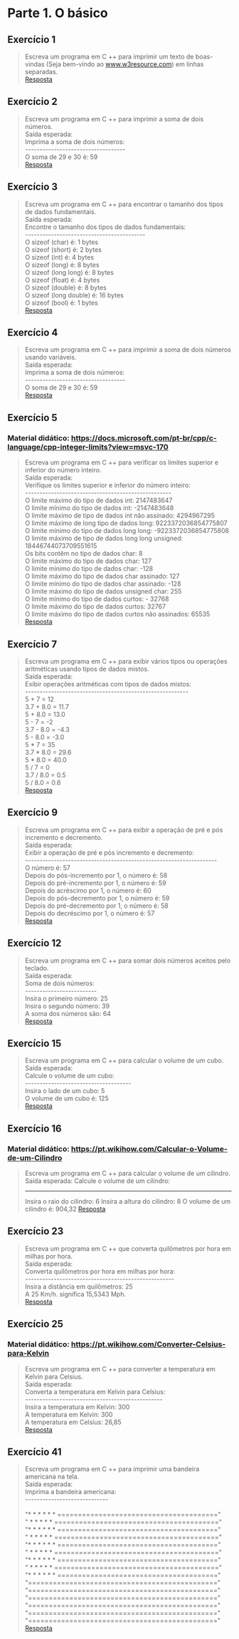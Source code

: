 # Parte 1. O básico

## Exercício 1

> Escreva um programa em C ++ para imprimir um texto de boas-vindas
> (Seja bem-vindo ao www.w3resource.com) em linhas separadas. <br/> 
> [Resposta](exerc_1.cpp)



## Exercício 2

> Escreva um programa em C ++ para imprimir a soma de dois números. <br/> 
> Saída esperada:<br/> 
> Imprima a soma de dois números: <br/>
> ----------------------------------- <br/> 
> O soma de 29 e 30 é: 59  <br/> 
> [Resposta](exerc_2.cpp)



## Exercício 3

> Escreva um programa em C ++ para encontrar o tamanho dos tipos de dados fundamentais. <br/> 
> Saída esperada: <br/>
> Encontre o tamanho dos tipos de dados fundamentais: <br/>
> ------------------------------------------ <br/>
> O sizeof (char) é: 1 bytes <br/>
> O sizeof (short) é: 2 bytes <br/>
> O sizeof (int) é: 4 bytes <br/>
> O sizeof (long) é: 8 bytes <br/>
> O sizeof (long long) é: 8 bytes <br/>
> O sizeof (float) é: 4 bytes <br/>
> O sizeof (double) é: 8 bytes <br/>
> O sizeof (long double) é: 16 bytes <br/>
> O sizeof (bool) é: 1 bytes <br/>
> [Resposta](exerc_3.cpp)



## Exercício 4

> Escreva um programa em C ++ para imprimir a soma de dois números usando variáveis. <br/> 
> Saída esperada: <br/> 
> Imprima a soma de dois números: <br/>
> ----------------------------------- <br/> 
> O soma de 29 e 30 é: 59  <br/> 
> [Resposta](exerc_4.cpp)



## Exercício 5
### Material didático: https://docs.microsoft.com/pt-br/cpp/c-language/cpp-integer-limits?view=msvc-170

> Escreva um programa em C ++ para verificar os limites superior e inferior do número inteiro. <br/> 
> Saída esperada:<br/> 
> Verifique os limites superior e inferior do número inteiro:<br/> 
> ---------------------------------------------------<br/> 
> O limite máximo do tipo de dados int: 2147483647<br/> 
> O limite mínimo do tipo de dados int: -2147483648<br/> 
> O limite máximo de tipo de dados int não assinado: 4294967295<br/> 
> O limite máximo de long tipo de dados long: 9223372036854775807<br/> 
> O limite mínimo do tipo de dados long long: -9223372036854775808<br/> 
> O limite máximo de tipo de dados long long unsigned: 18446744073709551615<br/> 
> Os bits contêm no tipo de dados char: 8<br/> 
> O limite máximo do tipo de dados char: 127<br/> 
> O limite mínimo do tipo de dados char: -128<br/> 
> O limite máximo do tipo de dados char assinado: 127<br/> 
> O limite mínimo do tipo de dados char assinado: -128<br/> 
> O limite máximo do tipo de dados unsigned char: 255<br/> 
> O limite mínimo do tipo de dados curtos: - 32768<br/> 
> O limite máximo do tipo de dados curtos: 32767<br/> 
> O limite máximo do tipo de dados curtos não assinados: 65535 <br/> 
> [Resposta](exerc_5.cpp)



## Exercício 7

> Escreva um programa em C ++ para exibir vários tipos ou operações aritméticas usando tipos de dados mistos.<br/> 
> Saída esperada:<br/> 
> Exibir operações aritméticas com tipos de dados mistos:<br/> 
> ---------------------------------------------------------<br/> 
> 5 + 7 = 12<br/> 
> 3.7 + 8.0 = 11.7<br/> 
> 5 + 8.0 = 13.0<br/> 
> 5 - 7 = -2<br/> 
> 3.7 - 8.0 = -4.3<br/> 
> 5 - 8.0 = -3.0<br/> 
> 5 * 7 = 35<br/> 
> 3.7 * 8.0 = 29.6<br/> 
> 5 * 8.0 = 40.0<br/> 
> 5 / 7 = 0<br/> 
> 3.7 / 8.0 = 0.5<br/> 
> 5 / 8.0 = 0.6<br/> 
> [Resposta](exerc_7.cpp)<br/> 



## Exercício 9

> Escreva um programa em C ++ para exibir a operação de pré e pós incremento e decremento. <br/> 
> Saída esperada:<br/>
> Exibir a operação de pré e pós incremento e decremento: <br/> 
> ------------------------------------------------------------------- <br/> 
> O número é: 57 <br/> 
> Depois do pós-incremento por 1, o número é: 58<br/> 
> Depois do pré-incremento por 1, o número é: 59<br/> 
> Depois do acréscimo por 1, o número é: 60<br/> 
> Depois do pós-decremento por 1, o número é: 59<br/> 
> Depois do pré-decremento por 1, o número é: 58<br/> 
> Depois do decréscimo por 1, o número é: 57<br/> 
> [Resposta](exerc_9.cpp)<br/>



## Exercício 12

> Escreva um programa em C ++ para somar dois números aceitos pelo teclado.<br/>
> Saída esperada:<br/>
> Soma de dois números:<br/>
> -------------------------<br/>
> Insira o primeiro número: 25<br/>
> Insira o segundo número: 39<br/>
> A soma dos números são: 64<br/>
> [Resposta](exerc_12.cpp)<br/>



## Exercício 15
> Escreva um programa em C ++ para calcular o volume de um cubo.<br/>
> Saída esperada:<br/>
> Calcule o volume de um cubo:<br/>
> -------------------------------------<br/>
> Insira o lado de um cubo: 5<br/>
> O volume de um cubo é: 125<br/>
> [Resposta](exerc_15.cpp)<br/>



## Exercício 16
### Material didático: https://pt.wikihow.com/Calcular-o-Volume-de-um-Cilindro
> Escreva um programa em C ++ para calcular o volume de um cilindro. 
> Saída esperada:
> Calcule o volume de um cilindro:
> ------------------------------------ -----
> Insira o raio do cilindro: 6
> Insira a altura do cilindro: 8
> O volume de um cilindro é: 904,32
> [Resposta](exerc_16.cpp)<br/>



## Exercício 23

>Escreva um programa em C ++ que converta quilômetros por hora em milhas por hora.<br/> 
>Saída esperada:<br/>
>Converta quilômetros por hora em milhas por hora:<br/> 
>----------------------------------------------------<br/> 
>Insira a distância em quilômetros: 25<br/> 
>A 25 Km/h. significa 15,5343 Mph.<br/> 
> [Resposta](exerc_23.cpp)<br/> 



## Exercício 25
### Material didático: https://pt.wikihow.com/Converter-Celsius-para-Kelvin
>Escreva um programa em C ++ para converter a temperatura em Kelvin para Celsius.<br/> 
>Saída esperada:<br/>
>Converta a temperatura em Kelvin para Celsius:<br/> 
>------------------------------------------------<br/> 
>Insira a temperatura em Kelvin: 300<br/> 
>A temperatura em Kelvin: 300<br/> 
>A temperatura em Celsius: 26,85<br/> 
> [Resposta](exerc_25.cpp)<br/> 



## Exercício 41

> Escreva um programa em C ++ para imprimir uma bandeira americana na tela.<br/> 
> Saída esperada:<br/>
> Imprima a bandeira americana:<br/> 
> -----------------------------<br/>                          
> "* * * * * * ======================================="<br/> 
> " * * * * *  ========================================"<br/> 
> "* * * * * * ======================================="<br/> 
> " * * * * *  ========================================"<br/> 
> "* * * * * * ======================================="<br/> 
> " * * * * *  ========================================"<br/> 
> "* * * * * * ======================================="<br/> 
> " * * * * *  ========================================"<br/> 
> "* * * * * * ======================================="<br/> 
> "=============================================="<br/> 
> "=============================================="<br/> 
> "=============================================="<br/> 
> "=============================================="<br/> 
> "=============================================="<br/> 
> "=============================================="<br/> 
> [Resposta](exerc_41.cpp)<br/> 
